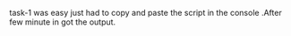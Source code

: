 task-1 was easy just had to copy and paste  the script in the  console .After few minute in got the output.
